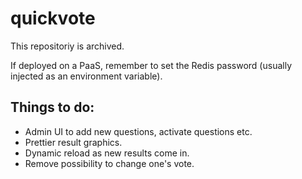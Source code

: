 # quickvote

This repositoriy is archived.

If deployed on a PaaS, remember to set the Redis password (usually injected as an environment variable).

## Things to do:

* Admin UI to add new questions, activate questions etc.
* Prettier result graphics.
* Dynamic reload as new results come in.
* Remove possibility to change one's vote.
